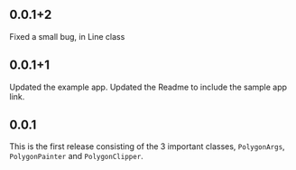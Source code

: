 ## 0.0.1+2
Fixed a small bug, in Line class

## 0.0.1+1
Updated the example app.
Updated the Readme to include the sample app link.

## 0.0.1

This is the first release consisting of the 3 important classes, `PolygonArgs`, `PolygonPainter`
and `PolygonClipper`.
